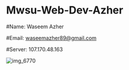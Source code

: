 # Mwsu-Web-Dev-Azher

#Name: Waseem Azher

#Email: waseemazher89@gmail.com

#Server: 107.170.48.163

![img_6770](https://cloud.githubusercontent.com/assets/19784844/15840606/8dcb6c02-2c10-11e6-8d6e-71424b8bad42.jpg)

